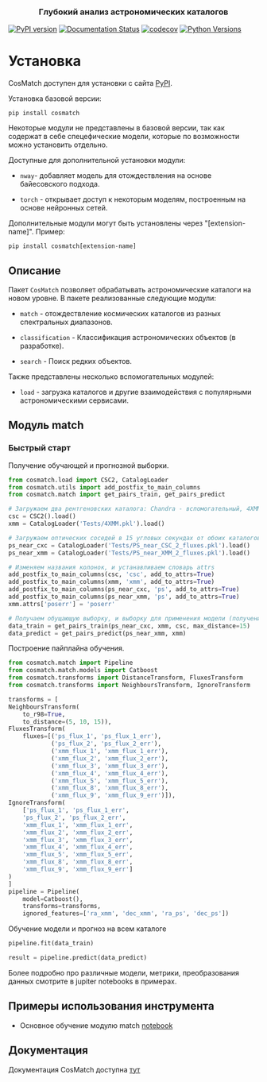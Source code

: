 
<h3 align="center">Глубокий анализ астрономических каталогов</h3>

[![PyPI version](https://badge.fury.io/py/cosmatch.svg)](https://pypi.org/project/cosmatch/)
[![Documentation Status](https://readthedocs.org/projects/cosmatch/badge/?version=latest)](https://cosmatch.readthedocs.io/en/latest/?badge=latest)
[![codecov](https://codecov.io/gitlab/Sbdjaro/astrocorrelate/graph/badge.svg?token=E1FHY4NGC6)](https://codecov.io/gitlab/Sbdjaro/astrocorrelate)
[![Python Versions](https://img.shields.io/pypi/pyversions/cosmatch)](https://www.python.org)


# Установка

CosMatch доступен для установки с сайта [PyPI](https://pypi.org/project/cosmatch/).

Установка базовой версии:

```
pip install cosmatch
```

Некоторые модули не представлены в базовой версии, так как содержат в себе спецефические модели, которые по возможности можно установить отдельно.

Доступные для дополнительной установки модули:

- `nway`- добавляет модель для отождествления на основе байесовского подхода.

- `torch` - открывает доступ к некоторым моделям, построенным на основе нейронных сетей.

Дополнительные модули могут быть установлены через "[extension-name]". Пример:

```
pip install cosmatch[extension-name]
```

## Описание

Пакет `CosMatch` позволяет обрабатывать астрономические каталоги на новом уровне. В пакете реализованные следующие модули:

- `match` - отождествление космических каталогов из разных спектральных диапазонов.

- `classification` - Классификация астрономических объектов (в разработке).

- `search` - Поиск редких объектов.

Также представлены несколько вспомогательных модулей:

- `load` - загрузка каталогов и другие взаимодействия с популярными астрономическими сервисами.


## Модуль match

###  Быстрый старт

Получение обучающей и прогнозной выборки.

```python
from cosmatch.load import CSC2, CatalogLoader
from cosmatch.utils import add_postfix_to_main_columns
from cosmatch.match import get_pairs_train, get_pairs_predict

# Загружаем два рентгеновских каталога: Chandra - вспомогательный, 4XMM - основной каталог, который хотим отождествить
csc = CSC2().load()
xmm = CatalogLoader('Tests/4XMM.pkl').load()

# Загружаем оптических соседей в 15 угловых секундах от обоих каталогов
ps_near_cxc = CatalogLoader('Tests/PS_near_CSC_2_fluxes.pkl').load()
ps_near_xmm = CatalogLoader('Tests/PS_near_XMM_2_fluxes.pkl').load()

# Изменяем названия колонок, и устанавливаем словарь attrs
add_postfix_to_main_columns(csc, 'csc', add_to_attrs=True)
add_postfix_to_main_columns(xmm, 'xmm', add_to_attrs=True)
add_postfix_to_main_columns(ps_near_cxc, 'ps', add_to_attrs=True)
add_postfix_to_main_columns(ps_near_xmm, 'ps', add_to_attrs=True)
xmm.attrs['poserr'] = 'poserr'

# Получаем обущающую выборку, и выборку для применения модели (получения пар отождествления)
data_train = get_pairs_train(ps_near_cxc, xmm, csc, max_distance=15)
data_predict = get_pairs_predict(ps_near_xmm, xmm)
```

Построение пайплайна обучения.

```python
from cosmatch.match import Pipeline
from cosmatch.match.models import Catboost
from cosmatch.transforms import DistanceTransform, FluxesTransform
from cosmatch.transforms import NeighboursTransform, IgnoreTransform

transforms = [
NeighboursTransform(
    to_r98=True,
    to_distance=(5, 10, 15)),
FluxesTransform(
    fluxes=[('ps_flux_1', 'ps_flux_1_err'),
            ('ps_flux_2', 'ps_flux_2_err'),
            ('xmm_flux_1', 'xmm_flux_1_err'),
            ('xmm_flux_2', 'xmm_flux_2_err'),
            ('xmm_flux_3', 'xmm_flux_3_err'),
            ('xmm_flux_4', 'xmm_flux_4_err'),
            ('xmm_flux_5', 'xmm_flux_5_err'),
            ('xmm_flux_8', 'xmm_flux_8_err'),
            ('xmm_flux_9', 'xmm_flux_9_err')]),
IgnoreTransform(
    ['ps_flux_1', 'ps_flux_1_err',
    'ps_flux_2', 'ps_flux_2_err',
    'xmm_flux_1', 'xmm_flux_1_err',
    'xmm_flux_2', 'xmm_flux_2_err',
    'xmm_flux_3', 'xmm_flux_3_err',
    'xmm_flux_4', 'xmm_flux_4_err',
    'xmm_flux_5', 'xmm_flux_5_err',
    'xmm_flux_8', 'xmm_flux_8_err',
    'xmm_flux_9', 'xmm_flux_9_err']
)
]
pipeline = Pipeline(
    model=Catboost(),
    transforms=transforms,
    ignored_features=['ra_xmm', 'dec_xmm', 'ra_ps', 'dec_ps'])
```

Обучение модели и прогноз на всем каталоге

```python
pipeline.fit(data_train)

result = pipeline.predict(data_predict)
```

Более подробно про различные модели, метрики, преобразования данных смотрите в jupiter notebooks в примерах.

## Примеры использования инструмента

- Основное обучение модулю match [notebook](https://colab.research.google.com/drive/1gZVHcyPG48-JcdnCibr2PqrHXLfz37aA?usp=sharing)

## Документация

Документация CosMatch доступна [тут](https://cosmatch.readthedocs.io/en/latest/?badge=latest)















